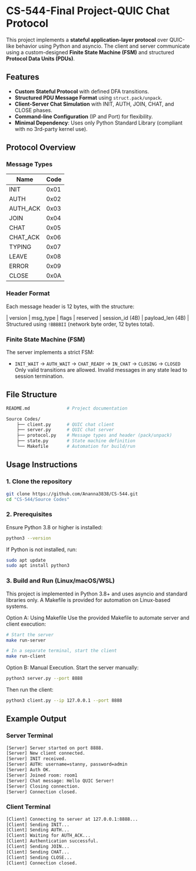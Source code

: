 # CS-544-Final Project-QUIC Chat Protocol
This project implements a **stateful application-layer protocol** over QUIC-like behavior using Python and asyncio. The client and server communicate using a custom-designed **Finite State Machine (FSM)** and structured **Protocol Data Units (PDUs)**.

## Features
- **Custom Stateful Protocol** with defined DFA transitions.
- **Structured PDU Message Format** using `struct.pack/unpack`.
- **Client-Server Chat Simulation** with INIT, AUTH, JOIN, CHAT, and CLOSE phases.
- **Command-line Configuration** (IP and Port) for flexibility.
- **Minimal Dependency**: Uses only Python Standard Library (compliant with no 3rd-party kernel use).

## Protocol Overview

### Message Types
| Name         | Code |
|--------------|------|
| INIT         | 0x01 |
| AUTH         | 0x02 |
| AUTH_ACK     | 0x03 |
| JOIN         | 0x04 |
| CHAT         | 0x05 |
| CHAT_ACK     | 0x06 |
| TYPING       | 0x07 |
| LEAVE        | 0x08 |
| ERROR        | 0x09 |
| CLOSE        | 0x0A |

### Header Format
Each message header is 12 bytes, with the structure:

| version | msg_type | flags | reserved | session_id (4B) | payload_len (4B) |
Structured using `!BBBBII` (network byte order, 12 bytes total).

### Finite State Machine (FSM)
The server implements a strict FSM:
- `INIT_WAIT` → `AUTH_WAIT` → `CHAT_READY` → `IN_CHAT` → `CLOSING` → `CLOSED`
Only valid transitions are allowed. Invalid messages in any state lead to session termination.

## File Structure
```bash
README.md              # Project documentation

Source Codes/
    ├── client.py      # QUIC chat client
    ├── server.py      # QUIC chat server
    ├── protocol.py    # Message types and header (pack/unpack)
    ├── state.py       # State machine definition
    └── Makefile       # Automation for build/run
```

## Usage Instructions
### 1. Clone the repository
```bash
git clone https://github.com/Ananna3838/CS-544.git
cd "CS-544/Source Codes"
```
### 2. Prerequisites
Ensure Python 3.8 or higher is installed:
```bash
python3 --version
```
If Python is not installed, run:
```bash
sudo apt update
sudo apt install python3
```
### 3. Build and Run (Linux/macOS/WSL)
This project is implemented in Python 3.8+ and uses asyncio and standard libraries only. A Makefile is provided for automation on Linux-based systems.

Option A: Using Makefile
Use the provided Makefile to automate server and client execution:
```bash
# Start the server
make run-server

# In a separate terminal, start the client
make run-client
```
Option B: Manual Execution.
Start the server manually:
```bash
python3 server.py --port 8888
```
Then run the client:
```bash
python3 client.py --ip 127.0.0.1 --port 8888
```

##  Example Output
### Server Terminal
```bash
[Server] Server started on port 8888.
[Server] New client connected.
[Server] INIT received.
[Server] AUTH: username=stanny, password=admin
[Server] Auth OK.
[Server] Joined room: room1
[Server] Chat message: Hello QUIC Server!
[Server] Closing connection.
[Server] Connection closed.
```
### Client Terminal
```bash
[Client] Connecting to server at 127.0.0.1:8888...
[Client] Sending INIT...
[Client] Sending AUTH...
[Client] Waiting for AUTH_ACK...
[Client] Authentication successful.
[Client] Sending JOIN...
[Client] Sending CHAT...
[Client] Sending CLOSE...
[Client] Connection closed.
```
